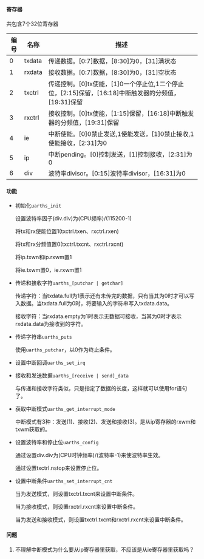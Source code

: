 #### 寄存器

共包含7个32位寄存器

| 编号 | 名称   | 描述                                                         |
| ---- | ------ | ------------------------------------------------------------ |
| 0    | txdata | 传递数据。[0:7]数据，[8:30]为0，[31]满状态                   |
| 1    | rxdata | 接收数据。[0:7]数据，[8:30]为0，[31]空状态                   |
| 2    | txctrl | 传递控制。[0]tx使能，[1]0一个停止位,1二个停止位，[2:15]保留，[16:18]中断触发器的分频值，[19:31]保留 |
| 3    | rxctrl | 接收控制。[0]tx使能，[1:15]保留，[16:18]中断触发器的分频值，[19:31]保留 |
| 4    | ie     | 中断使能。[0]0禁止发送,1使能发送，[1]0禁止接收,1使能接收，[2:31]为0 |
| 5    | ip     | 中断pending。[0]控制发送，[1]控制接收，[2:31]为0             |
| 6    | div    | 波特率divisor。[0:15]波特率divisor，[16:31]为0               |

#### 功能

- 初始化`uarths_init`

  设置波特率因子(div.div)为(CPU频率)/(115200-1)

  将tx和rx使能位置1(txctrl.txen、rxctrl.rxen)

  将tx和rx分频值置0(txctrl.txcnt、rxctrl.rxcnt)

  将ip.txwn和ip.rxwm置1

  将ie.txwm置0，ie.rxwm置1

- 传递和接收字符`uarths_[putchar | getchar]`

  传递字符：当txdata.full为1表示还有未传完的数据，只有当其为0时才可以写入数据。当txdata.full为0时，将要输入的字符串写入txdata.data。

  接收字符：当rxdata.empty为1时表示无数据可接收，当其为0时才表示rxdata.data为接收到的字符。

- 传递字符串`uarths_puts`

  使用`uarths_putchar`，以0作为终止条件。

- 设置中断回调`uarths_set_irq`

- 接收和发送数据`uarths_[receive | send]_data`

  与传递和接收字符类似，只是指定了数据的长度，这样就可以使用for语句了。

- 获取中断模式`uarths_get_interrupt_mode`

  中断模式有3种：发送(1)、接收(2)、发送和接收(3)。是从ip寄存器的rxwm和txwm获取的。

- 设置波特率和停止位`uarths_config`

  通过设置div.div为(CPU时钟频率)/(波特率-1)来使波特率生效。

  通过设置txctrl.nstop来设置停止位。

- 设置中断条件`uarths_set_interrupt_cnt`

  当为发送模式，则设置txctrl.txcnt来设置中断条件。

  当为接收模式，则设置rxctrl.rxcnt来设置中断条件。

  当为发送和接收模式，则设置txctrl.txcnt和rxctrl.rxcnt来设置中断条件。

#### 问题

1. 不理解中断模式为什么要从ip寄存器里获取，不应该是从ie寄存器里获取吗？